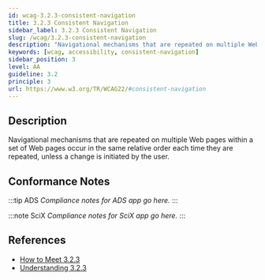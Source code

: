```yaml
---
id: wcag-3.2.3-consistent-navigation
title: 3.2.3 Consistent Navigation
sidebar_label: 3.2.3 Consistent Navigation
slug: /wcag/3.2.3-consistent-navigation
description: "Navigational mechanisms that are repeated on multiple Web pages within a set of Web pages occur in the same relative order each time they are repeated, unless a change is initiated by the user."
keywords: [wcag, accessibility, consistent-navigation]
sidebar_position: 3
level: AA
guideline: 3.2
principle: 3
url: https://www.w3.org/TR/WCAG22/#consistent-navigation
---
```


## Description

Navigational mechanisms that are repeated on multiple Web pages within a set of Web pages occur in the same relative order each time they are repeated, unless a change is initiated by the user.

## Conformance Notes

:::tip ADS
_Compliance notes for ADS app go here._
:::

:::note SciX
_Compliance notes for SciX app go here._
:::

## References

- [How to Meet 3.2.3](https://www.w3.org/WAI/WCAG22/quickref/#consistent-navigation)
- [Understanding 3.2.3](https://www.w3.org/WAI/WCAG22/Understanding/consistent-navigation.html)


